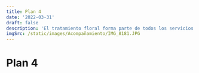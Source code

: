 ```yaml
---
title: Plan 4
date: '2022-03-31'
draft: false
description: 'El tratamiento floral forma parte de todos los servicios que ofrezco, es una poderosa herramienta que nos aporta consciencia y nos ayuda a dar el salto cuántico'
imgSrc: /static/images/Acompañamiento/IMG_8181.JPG
---
```


# Plan 4
